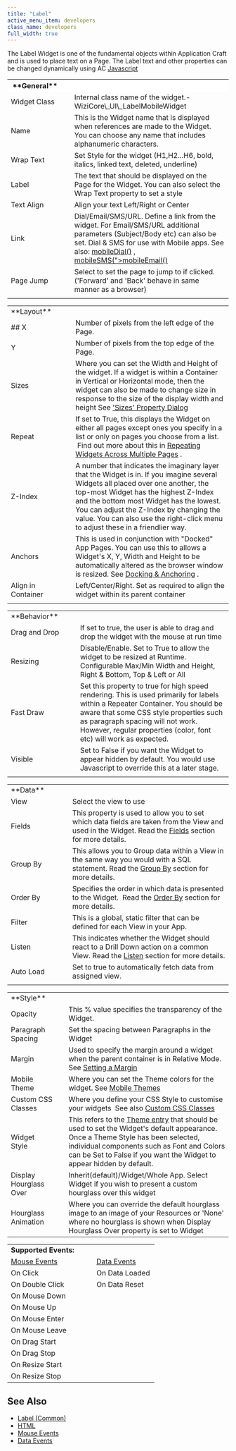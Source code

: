 ```yaml
---
title: "Label"
active_menu_item: developers
class_name: developers
full_width: true
---
```



The Label Widget is one of the fundamental objects within Application Craft and is used to place text on a Page. The Label text and other properties can be changed dynamically using AC [Javascript](/developers/documentation/scripting-apis/client-scripting-overview/scripting-with-javascript/)

<table>
<tr>
<th style="vertical-align:top; width:148px; background-color:#ffffff;">
<a id="general"> </a> **General**

</th>
<th style="vertical-align:top; width:15px; background-color:#ffffff;">
</th>
<th style="vertical-align:top; width:779px; background-color:#ffffff;">
</th>
</tr>
<tr>
<td width="148">
Widget Class

</td>
<td width="15">
</td>
<td width="779">
Internal class name of the widget.- WiziCore\_UI\_LabelMobileWidget

</td>
</tr>
<tr>
<td width="148">
Name

</td>
<td width="15">
</td>
<td width="779">
This is the Widget name that is displayed when references are made to the Widget. You can choose any name that includes alphanumeric characters.

</td>
</tr>
<tr>
<td width="148">
Wrap Text

</td>
<td width="15">
</td>
<td width="779">
Set Style for the widget (H1,H2...H6, bold, italics, linked text, deleted, underline)

</td>
</tr>
<tr>
<td width="148">
Label

</td>
<td width="15">
</td>
<td width="779">
The text that should be displayed on the Page for the Widget. You can also select the Wrap Text property to set a style

</td>
</tr>
<tr>
<td width="148">
Text Align

</td>
<td width="15">
</td>
<td width="779">
Align your text Left/Right or Center

</td>
</tr>
<tr>
<td width="148">
Link

</td>
<td width="15">
</td>
<td width="779">
    Dial/Email/SMS/URL. Define a link from the widget. For Email/SMS/URL additional parameters (Subject/Body etc) can also be set. Dial & SMS for use with Mobile apps. See also: <a href="/developers/documentation/scripting-apis/client-api/app-functions/mobiledial">mobileDial()</a> , <a href="/developers/documentation/scripting-apis/client-api/app-functions/mobileemail) , <a href="/developers/documentation/scripting-apis/client-api/app-functions/mobilesms">mobileSMS(">mobileEmail()</a></a>

</td>
</tr>
<tr>
<td width="148">
Page Jump

</td>
<td width="15">
</td>
<td width="779">
Select to set the page to jump to if clicked.('Forward' and 'Back' behave in same manner as a browser)

</td>
</tr>
<tr>
<td width="148">
</td>
<td width="15">
</td>
<td width="779">
</td>
</tr>
</table>
<table>
<tr>
<td width="148">
<a id="layout"> </a> **Layout**

</td>
<td width="15">
</td>
<td width="779">
</td>
</tr>
<tr>
<td width="148">
## X

</td>
<td width="15">
</td>
<td width="779">
Number of pixels from the left edge of the Page.

</td>
</tr>
<tr>
<td width="148">
Y

</td>
<td width="15">
</td>
<td width="779">
Number of pixels from the top edge of the Page.

</td>
</tr>
<tr>
<td width="148">
Sizes

</td>
<td width="15">
</td>
<td width="779">
  Where you can set the Width and Height of the widget. If a widget is within a Container in Vertical or Horizontal mode, then the widget can also be made to change size in response to the size of the display width and height See <a href="/developers/documentation/product-guide/content-and-app-layout/responsive-adaptive-fluid-design/sizes-property-dialog">'Sizes' Property Dialog</a>

</td>
</tr>
<tr>
<td width="148">
Repeat

</td>
<td width="15">
</td>
<td width="779">
  If set to True, this displays the Widget on either all pages except ones you specify in a list or only on pages you choose from a list.  Find out more about this in <a href="/developers/documentation/product-guide/content-and-app-layout/editing-and-laying-out-reference/repeating-widgets-across-multi">Repeating Widgets Across Multiple Pages</a> .

</td>
</tr>
<tr>
<td width="148">
Z-Index

</td>
<td width="15">
</td>
<td width="779">
A number that indicates the imaginary layer that the Widget is in. If you imagine several Widgets all placed over one another, the top-most Widget has the highest Z-Index and the bottom most Widget has the lowest. You can adjust the Z-Index by changing the value. You can also use the right-click menu to adjust these in a friendlier way.

</td>
</tr>
<tr>
<td width="148">
Anchors

</td>
<td width="15">
</td>
<td width="779">
  This is used in conjunction with "Docked" App Pages. You can use this to allows a Widget's X, Y, Width and Height to be automatically altered as the browser window is resized. See <a href="/developers/documentation/product-guide/content-and-app-layout/editing-and-laying-out-reference/widget-anchoring">Docking & Anchoring</a> .

</td>
</tr>
<tr>
<td width="148">
Align in Container

</td>
<td width="15">
</td>
<td width="779">
Left/Center/Right. Set as required to align the widget within its parent container

</td>
</tr>
<tr>
<td width="148">
</td>
<td width="15">
</td>
<td width="779">
</td>
</tr>
</table>
<table>
<tr>
<td width="148">
<a id="behavior"> </a> **Behavior**

</td>
<td width="15">
</td>
<td width="779">
</td>
</tr>
<tr>
<td width="148">
Drag and Drop

</td>
<td width="15">
</td>
<td width="779">
If set to true, the user is able to drag and drop the widget with the mouse at run time

</td>
</tr>
<tr>
<td width="148">
Resizing

</td>
<td width="15">
</td>
<td width="779">
Disable/Enable. Set to True to allow the widget to be resized at Runtime. Configurable Max/Min Width and Height, Right & Bottom, Top & Left or All

</td>
</tr>
<tr>
<td width="148">
Fast Draw

</td>
<td width="15">
</td>
<td width="779">
Set this property to true for high speed rendering. This is used primarily for labels within a Repeater Container. You should be aware that some CSS style properties such as paragraph spacing will not work. However, regular properties (color, font etc) will work as expected.

</td>
</tr>
<tr>
<td width="148">
Visible

</td>
<td width="15">
</td>
<td width="779">
Set to False if you want the Widget to appear hidden by default. You would use Javascript to override this at a later stage.

</td>
</tr>
<tr>
<td width="148">
</td>
<td width="15">
</td>
<td width="779">
</td>
</tr>
</table>
<table>
<tr>
<td width="148">
<a id="data"> </a> **Data**

</td>
<td width="15">
</td>
<td width="779">
</td>
</tr>
<tr>
<td width="148">
View

</td>
<td width="15">
</td>
<td width="779">
Select the view to use

</td>
</tr>
<tr>
<td width="148">
Fields

</td>
<td width="15">
</td>
<td width="779">
  This property is used to allow you to set which data fields are taken from the View and used in the Widget. Read the <a href="/developers/documentation/product-guide/advanced-features/data-integration-reporting-dashboards/data-section-properties/fields/">Fields</a> section for more details.

</td>
</tr>
<tr>
<td width="148">
Group By

</td>
<td width="15">
</td>
<td width="779">
  This allows you to Group data within a View in the same way you would with a SQL statement. Read the <a href="/developers/documentation/product-guide/advanced-features/data-integration-reporting-dashboards/data-section-properties/fiieldsgroup-by">Group By</a> section for more details.

</td>
</tr>
<tr>
<td width="148">
Order By

</td>
<td width="15">
</td>
<td width="779">
  Specifies the order in which data is presented to the Widget.  Read the <a href="/developers/documentation/product-guide/advanced-features/data-integration-reporting-dashboards/data-section-properties/order-by">Order By</a> section for more details.

</td>
</tr>
<tr>
<td width="148">
Filter

</td>
<td width="15">
</td>
<td width="779">
This is a global, static filter that can be defined for each View in your App.

</td>
</tr>
<tr>
<td width="148">
Listen

</td>
<td width="15">
</td>
<td width="779">
  This indicates whether the Widget should react to a Drill Down action on a common View. Read the <a href="/developers/documentation/product-guide/advanced-features/data-integration-reporting-dashboards/data-section-properties/listen">Listen</a> section for more details.

</td>
</tr>
<tr>
<td width="148">
Auto Load

</td>
<td width="15">
</td>
<td width="779">
Set to true to automatically fetch data from assigned view.

</td>
</tr>
<tr>
<td width="148">
</td>
<td width="15">
</td>
<td width="779">
</td>
</tr>
</table>
<table>
<tr>
<td width="148">
<a id="style"> </a> **Style**

</td>
<td width="15">
</td>
<td width="779">
</td>
</tr>
<tr>
<td width="148">
Opacity

</td>
<td width="15">
</td>
<td width="779">
This % value specifies the transparency of the Widget.

</td>
</tr>
<tr>
<td width="148">
Paragraph Spacing

</td>
<td width="15">
</td>
<td width="779">
Set the spacing between Paragraphs in the Widget

</td>
</tr>
<tr>
<td width="148">
Margin

</td>
<td width="15">
</td>
<td width="779">
  Used to specify the margin around a widget when the parent container is in Relative Mode. See <a href="/developers/documentation/product-guide/content-and-app-layout/introduction/setting-a-margin">Setting a Margin</a>

</td>
</tr>
<tr>
<td width="148">
Mobile Theme

</td>
<td width="15">
</td>
<td width="779">
  Where you can set the Theme colors for the widget. See <a href="/developers/documentation/product-guide/mobile-apps-sites/mobile-themes">Mobile Themes</a>

</td>
</tr>
<tr>
<td width="148">
Custom CSS Classes

</td>
<td width="15">
</td>
<td width="779">
  Where you define your CSS Style to customise your widgets  See also <a href="/developers/documentation/product-guide/advanced-features/custom-css-classes/">Custom CSS Classes</a>

</td>
</tr>
<tr>
<td width="148">
Widget Style

</td>
<td width="15">
</td>
<td width="779">
  This refers to the <a href="/developers/documentation/product-guide/content-and-app-layout/introduction/themes-styles/themesmanage">Theme entry</a> that should be used to set the Widget's default appearance. Once a Theme Style has been selected, individual components such as Font and Colors can be Set to False if you want the Widget to appear hidden by default.

</td>
</tr>
<tr>
<td width="148">
Display Hourglass Over

</td>
<td width="15">
</td>
<td width="779">
Inherit(default)/Widget/Whole App. Select Widget if you wish to present a custom hourglass over this widget

</td>
</tr>
<tr>
<td width="148">
Hourglass Animation

</td>
<td width="15">
</td>
<td width="779">
Where you can override the default hourglass image to an image of your Resources or 'None' where no hourglass is shown when Display Hourglass Over property is set to Widget

</td>
</tr>
</table>

<table>
<tr>
<td width="148">
  <strong>Supported Events:</strong>

</td>
<td width="15">
</td>
<td width="124">
</td>
</tr>
<tr>
<td width="148">
  <a href="/developers/documentation/product-guide/widget-properties-events/events/event-reference-list/mouse-events">Mouse Events</a>

</td>
<td width="15">
</td>
<td width="124">
  <a href="/developers/documentation/product-guide/widget-properties-events/events/event-reference-list/data-events">Data Events</a>

</td>
</tr>
<tr>
<td width="148">
On Click

</td>
<td width="15">
</td>
<td width="124">
On Data Loaded

</td>
</tr>
<tr>
<td width="148">
On Double Click

</td>
<td width="15">
</td>
<td width="124">
On Data Reset

</td>
</tr>
<tr>
<td width="148">
On Mouse Down

</td>
<td width="15">
</td>
<td width="124">
</td>
</tr>
<tr>
<td width="148">
On Mouse Up

</td>
<td width="15">
</td>
<td width="124">
</td>
</tr>
<tr>
<td width="148">
On Mouse Enter

</td>
<td width="15">
</td>
<td width="124">
</td>
</tr>
<tr>
<td width="148">
On Mouse Leave

</td>
<td width="15">
</td>
<td width="124">
</td>
</tr>
<tr>
<td width="148">
On Drag Start

</td>
<td width="15">
</td>
<td width="124">
</td>
</tr>
<tr>
<td width="148">
On Drag Stop

</td>
<td width="15">
</td>
<td width="124">
</td>
</tr>
<tr>
<td width="148">
On Resize Start

</td>
<td width="15">
</td>
<td width="124">
</td>
</tr>
<tr>
<td width="148">
On Resize Stop

</td>
<td width="15">
</td>
<td width="124">
</td>
</tr>
</table>

## See Also

 - [Label (Common)](/developers/documentation/product-guide/widget-properties-events/common/label)
 - [HTML](/developers/documentation/product-guide/widget-properties-events/common/html2)
 - [Mouse Events](/developers/documentation/product-guide/widget-properties-events/events/event-reference-list/mouse-events)
 - [Data Events](/developers/documentation/product-guide/widget-properties-events/events/event-reference-list/data-events)

